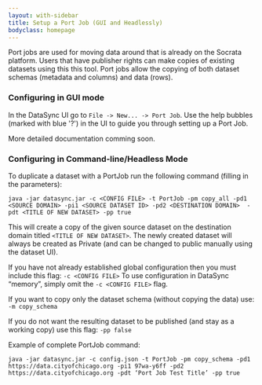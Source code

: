 ```yaml
---
layout: with-sidebar
title: Setup a Port Job (GUI and Headlessly)
bodyclass: homepage
---
```


Port jobs are used for moving data around that is already on the Socrata platform. Users that have publisher rights can make copies of existing datasets using this this tool. Port jobs allow the copying of both dataset schemas (metadata and columns) and data (rows).

### Configuring in GUI mode

In the DataSync UI go to `File -> New... -> Port Job`. Use the help bubbles (marked with blue '?') in the UI to guide you through setting up a Port Job.

More detailed documentation comming soon. 

### Configuring in Command-line/Headless Mode

To duplicate a dataset with a PortJob run the following command (filling in the parameters):

```
java -jar datasync.jar -c <CONFIG FILE> -t PortJob -pm copy_all -pd1 <SOURCE DOMAIN> -pi1 <SOURCE DATASET ID> -pd2 <DESTINATION DOMAIN>  -pdt <TITLE OF NEW DATASET> -pp true
```

This will create a copy of the given source dataset on the destination domain titled `<TITLE OF NEW DATASET>`. The newly created dataset will always be created as Private (and can be changed to public manually using the dataset UI). 

If you have not already established global configuration then you must include this flag: 
`-c <CONFIG FILE>`
To use configuration in DataSync “memory”, simply omit the `-c <CONFIG FILE>` flag.

If you want to copy only the dataset schema (without copying the data) use:
`-m copy_schema`

If you do not want the resulting dataset to be published (and stay as a working copy) use this flag:
`-pp false`

Example of complete PortJob command:

```
java -jar datasync.jar -c config.json -t PortJob -pm copy_schema -pd1 https://data.cityofchicago.org -pi1 97wa-y6ff -pd2 https://data.cityofchicago.org -pdt ‘Port Job Test Title’ -pp true
```
